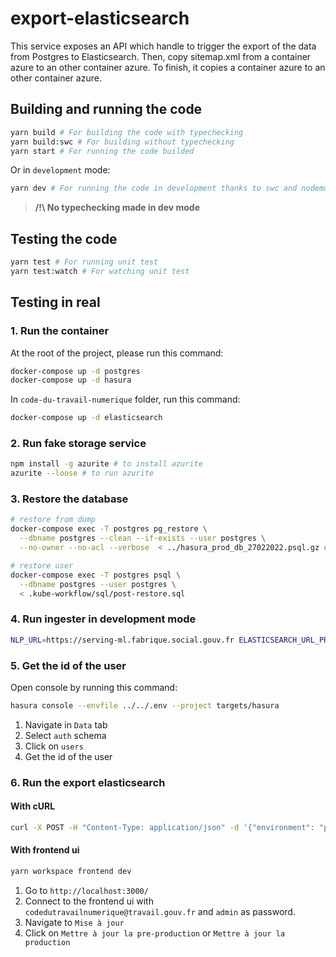 # export-elasticsearch

This service exposes an API which handle to trigger the export of the data from Postgres to Elasticsearch. Then, copy sitemap.xml from a container azure to an other container azure. To finish, it copies a container azure to an other container azure.

## Building and running the code

```sh
yarn build # For building the code with typechecking
yarn build:swc # For building without typechecking
yarn start # For running the code builded
```

Or in `development` mode:

```sh
yarn dev # For running the code in development thanks to swc and nodemon
```

> **/!\ No typechecking made in dev mode**

## Testing the code

```sh
yarn test # For running unit test
yarn test:watch # For watching unit test
```

## Testing in real

### 1. Run the container

At the root of the project, please run this command:

```sh
docker-compose up -d postgres   
docker-compose up -d hasura
```

In `code-du-travail-numerique` folder, run this command:

```sh
docker-compose up -d elasticsearch
```

### 2. Run fake storage service

```sh
npm install -g azurite # to install azurite
azurite --loose # to run azurite
```

### 3. Restore the database

```sh
# restore from dump
docker-compose exec -T postgres pg_restore \
  --dbname postgres --clean --if-exists --user postgres \
  --no-owner --no-acl --verbose  < ../hasura_prod_db_27022022.psql.gz # path of dump

# restore user
docker-compose exec -T postgres psql \
  --dbname postgres --user postgres \
  < .kube-workflow/sql/post-restore.sql
```

### 4. Run ingester in development mode

```sh
NLP_URL=https://serving-ml.fabrique.social.gouv.fr ELASTICSEARCH_URL_PREPROD="http://localhost:9200" ELASTICSEARCH_URL_PROD="http://localhost:9200" AZ_ACCOUNT_KEY_FROM="Eby8vdM02xNOcqFlqUwJPLlmEtlCDXJ1OUzFT50uSRZ6IFsuFq2UVErCz4I6tq/K1SZFPTOtr/KBHBeksoGMGw==" AZ_ACCOUNT_NAME_FROM="devstoreaccount1" AZ_URL_FROM="http://localhost:10000/devstoreaccount1" AZ_ACCOUNT_KEY_TO="Eby8vdM02xNOcqFlqUwJPLlmEtlCDXJ1OUzFT50uSRZ6IFsuFq2UVErCz4I6tq/K1SZFPTOtr/KBHBeksoGMGw==" AZ_ACCOUNT_NAME_TO="devstoreaccount1" AZ_URL_TO="http://localhost:10000/devstoreaccount1" SITEMAP_DESTINATION_CONTAINER="sitemap" SITEMAP_DESTINATION_NAME="sitemap.xml" SITEMAP_ENDPOINT="https://code.travail.gouv.fr/sitemap.xml" CDTN_ADMIN_ENDPOINT="http://localhost:8080/v1/graphql" SOURCE_CONTAINER_COPY="sitemap" DESTINATION_CONTAINER_COPY="testcopy" ELASTICSEARCH_INDEX_PREPROD="cdtn-v1" ELASTICSEARCH_INDEX_PROD="cdtn-v1" yarn workspace export-elasticsearch dev
```

### 5. Get the id of the user

Open console by running this command:

```sh
hasura console --envfile ../../.env --project targets/hasura
```

1. Navigate in `Data`  tab
2. Select `auth` schema
3. Click on `users`
4. Get the id of the user

### 6. Run the export elasticsearch

#### With cURL

```sh
curl -X POST -H "Content-Type: application/json" -d '{"environment": "preproduction", "userId": "6ea2dd9f-8017-4375-bcfe-dbce35c600b3"}' http://localhost:8787/export # thanks to id of the user found
```

#### With frontend ui

```sh
yarn workspace frontend dev
```

1. Go to `http://localhost:3000/`
2. Connect to the frontend ui with `codedutravailnumerique@travail.gouv.fr` and `admin` as password.
3. Navigate to `Mise à jour`
4. Click on `Mettre à jour la pre-production` or `Mettre à jour la production`
